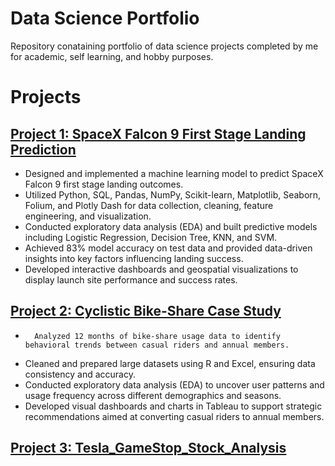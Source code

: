 # Data Science Portfolio
Repository conataining portfolio of data science projects completed by me for academic, self learning, and hobby purposes.

# Projects

## [Project 1: SpaceX Falcon 9 First Stage Landing Prediction](https://github.com/Shubham-Rathore08/spacex_falcon9_first_stage_landing_prediction)
-	Designed and implemented a machine learning model to predict SpaceX Falcon 9 first stage landing outcomes.
-	Utilized Python, SQL, Pandas, NumPy, Scikit-learn, Matplotlib, Seaborn, Folium, and Plotly Dash for data collection, cleaning, feature engineering, and visualization.
-	Conducted exploratory data analysis (EDA) and built predictive models including Logistic Regression, Decision Tree, KNN, and SVM.
-	Achieved 83% model accuracy on test data and provided data-driven insights into key factors influencing landing success.
-	Developed interactive dashboards and geospatial visualizations to display launch site performance and success rates.

## [Project 2: Cyclistic Bike-Share Case Study](https://github.com/Shubham-Rathore08/cyclistic-bike-share-analysis)
-		Analyzed 12 months of bike-share usage data to identify behavioral trends between casual riders and annual members.
-	Cleaned and prepared large datasets using R and Excel, ensuring data consistency and accuracy.
-	Conducted exploratory data analysis (EDA) to uncover user patterns and usage frequency across different demographics and seasons.
-	Developed visual dashboards and charts in Tableau to support strategic recommendations aimed at converting casual riders to annual members.

## [Project 3: Tesla_GameStop_Stock_Analysis](https://github.com/Shubham-Rathore08/Tesla_GameStop_Stock_Analysis)

